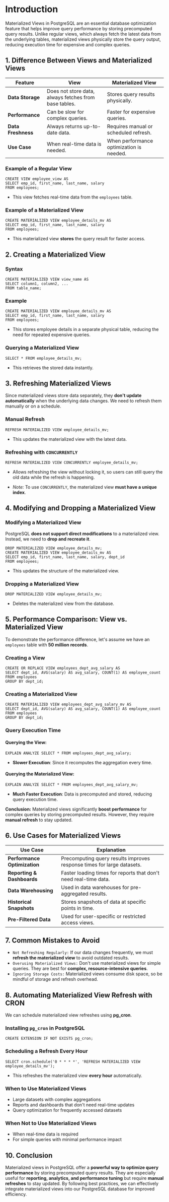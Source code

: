 # Introduction
Materialized Views in PostgreSQL are an essential database optimization feature that helps improve query performance by storing precomputed query results. Unlike regular views, which always fetch the latest data from the underlying tables, materialized views physically store the query output, reducing execution time for expensive and complex queries.

## 1. Difference Between Views and Materialized Views

| Feature                | View                                | Materialized View                     |
|------------------------|-----------------------------------|---------------------------------------|
| **Data Storage**       | Does not store data, always fetches from base tables. | Stores query results physically. |
| **Performance**       | Can be slow for complex queries. | Faster for expensive queries. |
| **Data Freshness**    | Always returns up-to-date data. | Requires manual or scheduled refresh. |
| **Use Case**          | When real-time data is needed. | When performance optimization is needed. |

### Example of a Regular View
```
CREATE VIEW employee_view AS
SELECT emp_id, first_name, last_name, salary
FROM employees;
```
* This view fetches real-time data from the `employees` table.

### Example of a Materialized View
```
CREATE MATERIALIZED VIEW employee_details_mv AS
SELECT emp_id, first_name, last_name, salary
FROM employees;
```
* This materialized view **stores** the query result for faster access.

## 2. Creating a Materialized View

### Syntax
```
CREATE MATERIALIZED VIEW view_name AS
SELECT column1, column2, ...
FROM table_name;
```
### Example
```
CREATE MATERIALIZED VIEW employee_details_mv AS
SELECT emp_id, first_name, last_name, salary
FROM employees;
```
* This stores employee details in a separate physical table, reducing the need for repeated expensive queries.

### Querying a Materialized View
```
SELECT * FROM employee_details_mv;
```
* This retrieves the stored data instantly.

## 3. Refreshing Materialized Views
Since materialized views store data separately, they **don't update automatically** when the underlying data changes. We need to refresh them manually or on a schedule.

### Manual Refresh
```
REFRESH MATERIALIZED VIEW employee_details_mv;
```
* This updates the materialized view with the latest data.

### **Refreshing with `CONCURRENTLY`**
```
REFRESH MATERIALIZED VIEW CONCURRENTLY employee_details_mv;
```
* Allows refreshing the view without locking it, so users can still query the old data while the refresh is happening.

* *Note:* To use `CONCURRENTLY`, the materialized view **must have a unique index**.

## 4. Modifying and Dropping a Materialized View

### Modifying a Materialized View
PostgreSQL **does not support direct modifications** to a materialized view. Instead, we need to **drop and recreate it**.

```
DROP MATERIALIZED VIEW employee_details_mv;
CREATE MATERIALIZED VIEW employee_details_mv AS
SELECT emp_id, first_name, last_name, salary, dept_id
FROM employees;
```
* This updates the structure of the materialized view.

### Dropping a Materialized View
```
DROP MATERIALIZED VIEW employee_details_mv;
```
* Deletes the materialized view from the database.

## 5. Performance Comparison: View vs. Materialized View
To demonstrate the performance difference, let's assume we have an `employees` table with **50 million records**.

### Creating a View
```
CREATE OR REPLACE VIEW employees_dept_avg_salary AS
SELECT dept_id, AVG(salary) AS avg_salary, COUNT(1) AS employee_count
FROM employees
GROUP BY dept_id;
```
### Creating a Materialized View
```
CREATE MATERIALIZED VIEW employees_dept_avg_salary_mv AS
SELECT dept_id, AVG(salary) AS avg_salary, COUNT(1) AS employee_count
FROM employees
GROUP BY dept_id;
```
### Query Execution Time
#### Querying the View:
```
EXPLAIN ANALYZE SELECT * FROM employees_dept_avg_salary;
```
* **Slower Execution**: Since it recomputes the aggregation every time.

#### Querying the Materialized View:
```
EXPLAIN ANALYZE SELECT * FROM employees_dept_avg_salary_mv;
```
* **Much Faster Execution**: Data is precomputed and stored, reducing query execution time.

**Conclusion:**
Materialized views significantly **boost performance** for complex queries by storing precomputed results. However, they require **manual refresh** to stay updated.

## 6. Use Cases for Materialized Views

| Use Case | Explanation |
|----------|------------|
| **Performance Optimization** | Precomputing query results improves response times for large datasets. |
| **Reporting & Dashboards** | Faster loading times for reports that don't need real-time data. |
| **Data Warehousing** | Used in data warehouses for pre-aggregated results. |
| **Historical Snapshots** | Stores snapshots of data at specific points in time. |
| **Pre-Filtered Data** | Used for user-specific or restricted access views. |

## 7. Common Mistakes to Avoid
* `Not Refreshing Regularly:` If our data changes frequently, we must **refresh the materialized view** to avoid outdated results.
* `Overusing Materialized Views:` Don't use materialized views for simple queries. They are best for **complex, resource-intensive queries**.
* `Ignoring Storage Costs:` Materialized views consume disk space, so be mindful of storage and refresh overhead.

## 8. Automating Materialized View Refresh with CRON
We can schedule materialized view refreshes using **pg_cron**.

### Installing `pg_cron` in PostgreSQL
```
CREATE EXTENSION IF NOT EXISTS pg_cron;
```
### Scheduling a Refresh Every Hour
```
SELECT cron.schedule('0 * * * *', 'REFRESH MATERIALIZED VIEW employee_details_mv');
```
* This refreshes the materialized view **every hour** automatically.

### When to Use Materialized Views
* Large datasets with complex aggregations
* Reports and dashboards that don't need real-time updates
* Query optimization for frequently accessed datasets

### When **Not** to Use Materialized Views
* When real-time data is required
* For simple queries with minimal performance impact

## 10. Conclusion
Materialized views in PostgreSQL offer a **powerful way to optimize query performance** by storing precomputed query results. They are especially useful for **reporting, analytics, and performance tuning** but require **manual refreshes** to stay updated. By following best practices, we can effectively integrate materialized views into our PostgreSQL database for improved efficiency.
